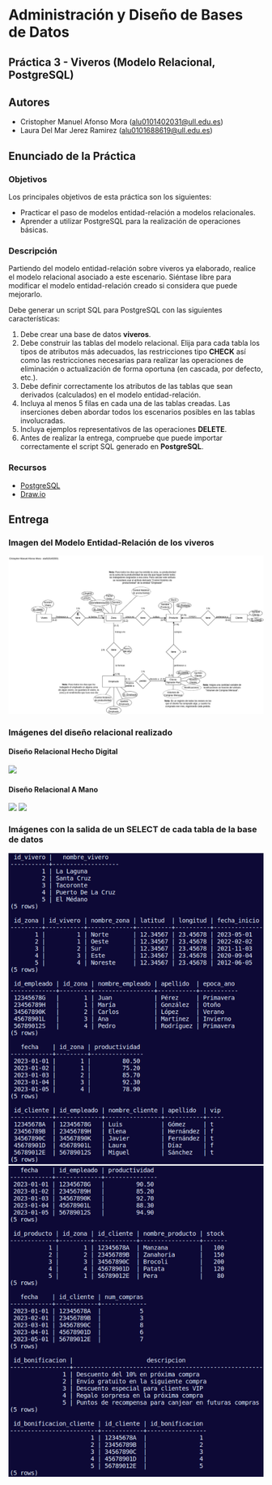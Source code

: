 # Administración y Diseño de Bases de Datos
## Práctica 3 - Viveros (Modelo Relacional, PostgreSQL)
## Autores
- Cristopher Manuel Afonso Mora (alu0101402031@ull.edu.es)
- Laura Del Mar Jerez Ramirez (alu0101688619@ull.edu.es)
## Enunciado de la Práctica
### Objetivos
Los principales objetivos de esta práctica son los siguientes:
- Practicar el paso de modelos entidad-relación a modelos relacionales.
- Aprender a utilizar PostgreSQL para la realización de operaciones básicas.
### Descripción
Partiendo del modelo entidad-relación sobre viveros ya elaborado, realice el modelo relacional asociado a este escenario. Siéntase libre para modificar el modelo entidad-relación creado si considera que puede mejorarlo.

Debe generar un script SQL para PostgreSQL con las siguientes características:
1. Debe crear una base de datos **viveros**.
2.  Debe construir las tablas del modelo relacional. Elija para cada tabla los tipos de atributos más adecuados, las restricciones tipo **CHECK** así como las restricciones necesarias para realizar las operaciones de eliminación o actualización de forma oportuna (en cascada, por defecto, etc.).
3.  Debe definir correctamente los atributos de las tablas que sean derivados (calculados) en el modelo entidad-relación.
4.  Incluya al menos 5 filas en cada una de las tablas creadas. Las inserciones deben abordar todos los escenarios posibles en las tablas involucradas.
5.  Incluya ejemplos representativos de las operaciones **DELETE**.
6.  Antes de realizar la entrega, compruebe que puede importar correctamente el script SQL generado en **PostgreSQL**.

### Recursos
- [PostgreSQL](https://www.postgresql.org/)
- [Draw.io](https://www.drawio.com/)
## Entrega
### Imagen del Modelo Entidad-Relación de los viveros
![](https://github.com/CristopherAfonso/ADBD-P3-ViverosPostgreSQL/blob/main/images/ModeloEntidadRelacion.jpg)

### Imágenes del diseño relacional realizado
#### Diseño Relacional Hecho Digital
![](https://github.com/CristopherAfonso/ADBD-P3-ViverosPostgreSQL/blob/main/images/Dise%C3%B1oRelacionalDigital.jpeg)
#### Diseño Relacional A Mano
![](https://github.com/CristopherAfonso/ADBD-P3-ViverosPostgreSQL/blob/main/images/Dise%C3%B1oRelacionalTablas.jpeg)
![](https://github.com/CristopherAfonso/ADBD-P3-ViverosPostgreSQL/blob/main/images/Dise%C3%B1oRelacionalFilas.jpeg)

### Imágenes con la salida de un **SELECT** de cada tabla de la base de datos
![](https://github.com/CristopherAfonso/ADBD-P3-ViverosPostgreSQL/blob/main/images/Tablas1_5.png)
![](https://github.com/CristopherAfonso/ADBD-P3-ViverosPostgreSQL/blob/main/images/Tablas6_10.png)
